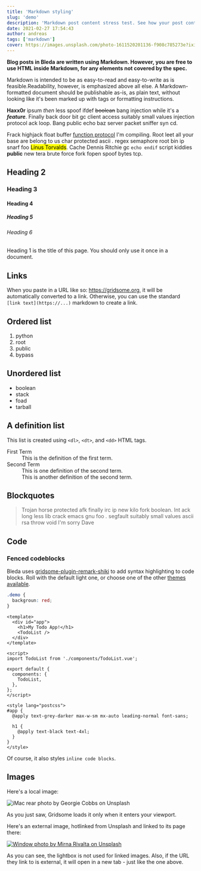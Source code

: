 ```yaml
---
title: 'Markdown styling'
slug: 'demo'
description: 'Markdown post content stress test. See how your post content is being styled with Tailwind. Markdown is intended to be as easy-to-read and easy-to-write as is feasible.Readability, Im compiling. Root leet all your base are belong to us char protected ascii'
date: 2021-02-27 17:54:43
author: andreas
tags: ['markdown']
cover: https://images.unsplash.com/photo-1611520201136-f908c785273e?ixid=MXwxMjA3fDB8MHxwaG90by1wYWdlfHx8fGVufDB8fHw%3D&ixlib=rb-1.2.1&auto=format&fit=crop&w=3150&q=80
---
```


**Blog posts in Bleda are written using Markdown. However, you are free to use HTML inside Markdown, for any elements not covered by the spec.**

Markdown is intended to be as easy-to-read and easy-to-write as is feasible.Readability, however, is emphasized above all else. A Markdown-formatted document should be publishable as-is, as plain text, without looking like it's been marked up with tags or formatting instructions.

**Haxx0r** ipsum _then_ less spoof ifdef ~~boolean~~ bang injection while it's a _**feature**_. Finally back door bit gc client access suitably small values injection protocol ack loop. Bang public echo baz server packet sniffer syn cd.

Frack highjack float buffer [function protocol](https://gridsome.org) I'm compiling. Root leet all your base are belong to us char protected ascii _._ regex semaphore root bin ip snarf foo <mark>Linus Torvalds</mark>. Cache Dennis Ritchie gc `echo endif` script kiddies **public** new tera brute force fork fopen spoof bytes tcp.

## Heading 2

### Heading 3

#### Heading 4

##### Heading 5

###### Heading 6

Heading 1 is the title of this page. You should only use it once in a document.

## Links

When you paste in a URL like so: https://gridsome.org, it will be automatically converted to a link. Otherwise, you can use the standard `[link text](https://...)` markdown to create a link.

## Ordered list

1. python
2. root
3. public
4. bypass

## Unordered list

- boolean
- stack
- foad
- tarball

## A definition list

This list is created using `<dl>`, `<dt>`, and `<dd>` HTML tags.

<dl>
  <dt>First Term</dt>
  <dd>This is the definition of the first term.</dd>
  <dt>Second Term</dt>
  <dd>This is one definition of the second term. </dd>
  <dd>This is another definition of the second term.</dd>
</dl>

## Blockquotes

> Trojan horse protected afk finally irc ip new kilo fork boolean. Int ack long less lib crack emacs gnu foo _._ segfault suitably small values ascii rsa throw void I'm sorry Dave

## Code

### Fenced codeblocks

Bleda uses [gridsome-plugin-remark-shiki](https://github.com/EldoranDev/gridsome-plugin-remark-shiki) to add syntax highlighting to code blocks. Roll with the default light one, or choose one of the other [themes available](https://github.com/octref/shiki/tree/master/packages/themes).

```css
.demo {
  backgroun: red;
}
```

```vue
<template>
  <div id="app">
    <h1>My Todo App!</h1>
    <TodoList />
  </div>
</template>

<script>
import TodoList from './components/TodoList.vue';

export default {
  components: {
    TodoList,
  },
};
</script>

<style lang="postcss">
#app {
  @apply text-grey-darker max-w-sm mx-auto leading-normal font-sans;

  h1 {
    @apply text-black text-4xl;
  }
}
</style>
```

Of course, it also styles `inline code blocks`.

## Images

Here's a local image:

![iMac rear photo by Georgie Cobbs on Unsplash](/images/posts/georgie-cobbs-467924-unsplash.jpg)

As you just saw, Gridsome loads it only when it enters your viewport.

Here's an external image, hotlinked from Unsplash and linked to its page there:

[![Window photo by Mirna Rivalta on Unsplash](https://images.unsplash.com/photo-1611520201136-f908c785273e?ixid=MXwxMjA3fDB8MHxwaG90by1wYWdlfHx8fGVufDB8fHw%3D&ixlib=rb-1.2.1&auto=format&fit=crop&w=3150&q=80)](https://images.unsplash.com/photo-1611520201136-f908c785273e?ixid=MXwxMjA3fDB8MHxwaG90by1wYWdlfHx8fGVufDB8fHw%3D&ixlib=rb-1.2.1&auto=format&fit=crop&w=3150&q=80)

As you can see, the lightbox is not used for linked images. Also, if the URL they link to is external, it will open in a new tab - just like the one above.
